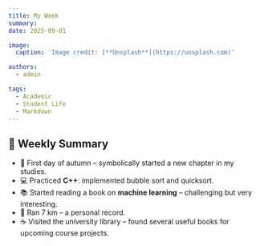 ```yaml
---
title: My Week
summary: 
date: 2025-09-01

image:
  caption: 'Image credit: [**Unsplash**](https://unsplash.com)'

authors:
  - admin

tags:
  - Academic
  - Student Life
  - Markdown
---
```


## 📅 Weekly Summary  

- 📘 First day of autumn – symbolically started a new chapter in my studies.  
- 💻 Practiced **C++**: implemented bubble sort and quicksort.  
- 📚 Started reading a book on **machine learning** – challenging but very interesting.  
- 🏃 Ran 7 km – a personal record.  
- ☕ Visited the university library – found several useful books for upcoming course projects.  


